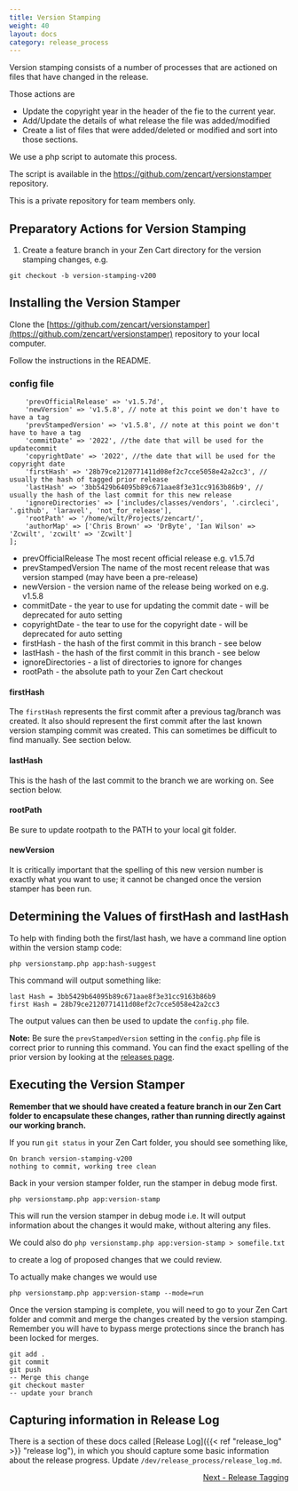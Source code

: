 ```yaml
---
title: Version Stamping
weight: 40
layout: docs
category: release_process
---
```

Version stamping consists of a number of processes that are actioned on files that have 
changed in the release.

Those actions are 

 + Update the copyright year in the header of the fie to the current year.
 + Add/Update the details of what release the file was added/modified
 + Create a list of files that were added/deleted or modified and sort into those sections.

We use a php script to automate this process.

The script is available in the https://github.com/zencart/versionstamper repository.

This is a private repository for team members only.

## Preparatory Actions for Version Stamping 

1. Create a feature branch in your Zen Cart directory for the version stamping changes, e.g.

`git checkout -b version-stamping-v200`


## Installing the Version Stamper

Clone the [https://github.com/zencart/versionstamper](https://github.com/zencart/versionstamper) repository to your local computer.

Follow the instructions in the README. 

### config file

```$opts = [
    'prevOfficialRelease' => 'v1.5.7d',
    'newVersion' => 'v1.5.8', // note at this point we don't have to have a tag
    'prevStampedVersion' => 'v1.5.8', // note at this point we don't have to have a tag
    'commitDate' => '2022', //the date that will be used for the updatecommit
    'copyrightDate' => '2022', //the date that will be used for the copyright date
    'firstHash' => '28b79ce2120771411d08ef2c7cce5058e42a2cc3', // usually the hash of tagged prior release
    'lastHash' => '3bb5429b64095b89c671aae8f3e31cc9163b86b9', // usually the hash of the last commit for this new release
    'ignoreDirectories' => ['includes/classes/vendors', '.circleci', '.github', 'laravel', 'not_for_release'],
    'rootPath' => '/home/wilt/Projects/zencart/',
    'authorMap' => ['Chris Brown' => 'DrByte', 'Ian Wilson' => 'Zcwilt', 'zcwilt' => 'Zcwilt']
];

```

+ prevOfficialRelease The most recent official release e.g. v1.5.7d
+ prevStampedVersion The name of the most recent release that was version stamped (may have been a pre-release)
+ newVersion - the version name of the release being worked on e.g. v1.5.8
+ commitDate - the year to use for updating the commit date - will be deprecated for auto setting
+ copyrightDate - the tear to use for the copyright date  - will be deprecated for auto setting
+ firstHash - the hash of the first commit in this branch - see below
+ lastHash - the hash of the first commit in this branch - see below
+ ignoreDirectories - a list of directories to ignore for changes
+ rootPath - the absolute path to your Zen Cart checkout

#### firstHash

The `firstHash` represents the first commit after a previous tag/branch was created.
It also should represent the first commit after the last known version stamping commit was created.
This can sometimes be difficult to find manually.  See section below. 

#### lastHash

This is the hash of the last commit to the branch we are working on.  See section below.

#### rootPath 

Be sure to update rootpath to the PATH to your local git folder.

#### newVersion 

It is critically important that the spelling of this new version number is exactly what you want to use; it cannot be changed once the version stamper has been run. 


## Determining the Values of firstHash and lastHash
To help with finding both the first/last hash, we have a command line option within the version stamp code: 

`php versionstamp.php app:hash-suggest`

This command will output something like:

```
last Hash = 3bb5429b64095b89c671aae8f3e31cc9163b86b9
first Hash = 28b79ce2120771411d08ef2c7cce5058e42a2cc3
```

The output values can then be used to update the `config.php` file.

**Note:** Be sure the `prevStampedVersion` setting in the `config.php` file is correct prior to running this command.  You can find the exact spelling of the prior version by looking at the [releases page](https://github.com/zencart/zencart/releases). 


## Executing the Version Stamper

**Remember that we should have created a feature branch in our Zen Cart folder to encapsulate these changes, rather
than running directly against our working branch.**

If you run `git status` in your Zen Cart folder, you should see something like, 

```
On branch version-stamping-v200
nothing to commit, working tree clean
```

Back in your version stamper folder, run the stamper in debug mode first.

`php versionstamp.php app:version-stamp`

This will run the version stamper in debug mode 
i.e. It will output information about the changes it would make, without altering any files.

We could also do
`php versionstamp.php app:version-stamp > somefile.txt`

to create a log of proposed changes that we could review.


To actually make changes we would use

`php versionstamp.php app:version-stamp --mode=run`

Once the version stamping is complete, you will need to go to your Zen Cart folder and 
commit and merge the changes created by the version stamping.
Remember you will have to bypass merge protections since the branch has been locked for merges.

```
git add .
git commit 
git push 
-- Merge this change
git checkout master
-- update your branch
```

## Capturing information in Release Log

There is a section of these docs called [Release Log]({{< ref "release_log" >}} "release log"), in which you should capture some
basic information about the release progress.  Update `/dev/release_process/release_log.md`.


<div style="text-align:right;" id="next">
   <a class="btn btn-lg btn-primary mr-3 mb-4" href="/dev/release_process/release_tagging/">
        Next - Release Tagging<i class="fas fa-arrow-alt-circle-right ml-2"></i>
   </a>
</div>


